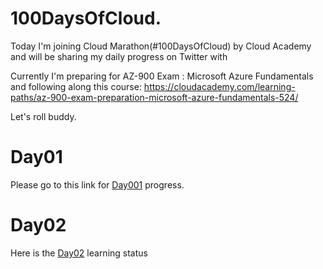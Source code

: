 # 100DaysOfCloud.

Today I'm joining Cloud Marathon(#100DaysOfCloud) by Cloud Academy and will be sharing my daily progress on Twitter with 

Currently I'm preparing for AZ-900 Exam : Microsoft Azure Fundamentals and following along this course:
https://cloudacademy.com/learning-paths/az-900-exam-preparation-microsoft-azure-fundamentals-524/

 Let's roll buddy.

 # Day01
 
 Please go to this link for [Day001](https://github.com/mohlatif227/100DaysOfCloud/tree/main/Day001) progress.



# Day02

Here is the [Day02](Day002/) learning status